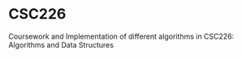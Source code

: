 # CSC226
Coursework and Implementation of different algorithms in CSC226: Algorithms and Data Structures
